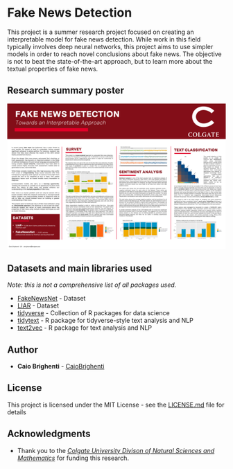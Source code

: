 # Fake News Detection

This project is a summer research project focused on creating an interpretable model for fake news detection. While work in this field typically involves deep neural networks, this project aims to use simpler models in order to reach novel conclusions about fake news. The objective is not to beat the state-of-the-art approach, but to learn more about the textual properties of fake news.

## Research summary poster
![Reseach Poster](https://github.com/CaioBrighenti/fake-news/blob/master/plots/Poster-1.png?raw=true)

## Datasets and main libraries used
*Note: this is not a comprehensive list of all packages used.*

* [FakeNewsNet](https://github.com/KaiDMML/FakeNewsNet) - Dataset
* [LIAR](https://arxiv.org/abs/1705.00648) - Dataset
* [tidyverse](https://www.tidyverse.org/) - Collection of R packages for data science
* [tidytext](https://cran.r-project.org/web/packages/tidytext/index.html) - R package for tidyverse-style text analysis and NLP
* [text2vec](http://text2vec.org/) - R package for text analysis and NLP

## Author

* **Caio Brighenti** - [CaioBrighenti](https://github.com/CaioBrighenti)

## License

This project is licensed under the MIT License - see the [LICENSE.md](LICENSE.md) file for details

## Acknowledgments

* Thank you to the [*Colgate University Divison of Natural Sciences and Mathematics*](https://www.colgate.edu/academics/departments-programs/division-natural-sciences-and-mathematics) for funding this research.
